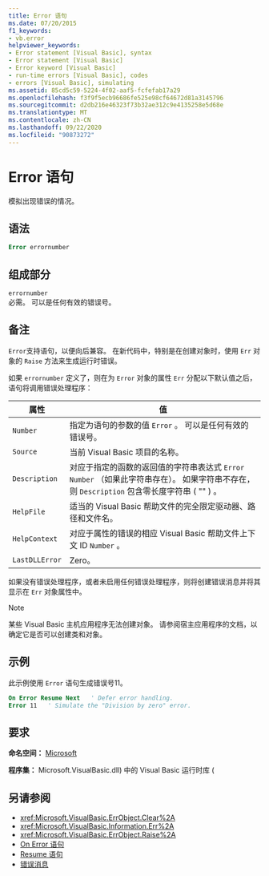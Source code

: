 ```yaml
---
title: Error 语句
ms.date: 07/20/2015
f1_keywords:
- vb.error
helpviewer_keywords:
- Error statement [Visual Basic], syntax
- Error statement [Visual Basic]
- Error keyword [Visual Basic]
- run-time errors [Visual Basic], codes
- errors [Visual Basic], simulating
ms.assetid: 85cd5c59-5224-4f02-aaf5-fcfefab17a29
ms.openlocfilehash: f3f9f5ecb96686fe525e98cf64672d81a3145796
ms.sourcegitcommit: d2db216e46323f73b32ae312c9e4135258e5d68e
ms.translationtype: MT
ms.contentlocale: zh-CN
ms.lasthandoff: 09/22/2020
ms.locfileid: "90873272"
---
```

# <a name="error-statement"></a>Error 语句

模拟出现错误的情况。  
  
## <a name="syntax"></a>语法  
  
```vb  
Error errornumber  
```  
  
## <a name="parts"></a>组成部分  

 `errornumber`  
 必需。 可以是任何有效的错误号。  
  
## <a name="remarks"></a>备注  

 `Error`支持语句，以便向后兼容。 在新代码中，特别是在创建对象时，使用 `Err` 对象的 `Raise` 方法来生成运行时错误。  
  
 如果 `errornumber` 定义了，则在为 `Error` 对象的属性 `Err` 分配以下默认值之后，语句将调用错误处理程序：  
  
|属性|值|  
|--------------|-----------|  
|`Number`|指定为语句的参数的值 `Error` 。 可以是任何有效的错误号。|  
|`Source`|当前 Visual Basic 项目的名称。|  
|`Description`|对应于指定的函数的返回值的字符串表达式 `Error` `Number` （如果此字符串存在）。 如果字符串不存在，则 `Description` 包含零长度字符串 ( "" ) 。|  
|`HelpFile`|适当的 Visual Basic 帮助文件的完全限定驱动器、路径和文件名。|  
|`HelpContext`|对应于属性的错误的相应 Visual Basic 帮助文件上下文 ID `Number` 。|  
|`LastDLLError`|Zero。|  
  
 如果没有错误处理程序，或者未启用任何错误处理程序，则将创建错误消息并将其显示在 `Err` 对象属性中。  
  
> [!NOTE]
> 某些 Visual Basic 主机应用程序无法创建对象。 请参阅宿主应用程序的文档，以确定它是否可以创建类和对象。  
  
## <a name="example"></a>示例  

 此示例使用 `Error` 语句生成错误号11。  
  
```vb  
On Error Resume Next   ' Defer error handling.  
Error 11   ' Simulate the "Division by zero" error.  
```  
  
## <a name="requirements"></a>要求  

 **命名空间：** [Microsoft](../runtime-library-members.md)  
  
 **程序集：** Microsoft.VisualBasic.dll) 中的 Visual Basic 运行时库 (  
  
## <a name="see-also"></a>另请参阅

- <xref:Microsoft.VisualBasic.ErrObject.Clear%2A>
- <xref:Microsoft.VisualBasic.Information.Err%2A>
- <xref:Microsoft.VisualBasic.ErrObject.Raise%2A>
- [On Error 语句](on-error-statement.md)
- [Resume 语句](resume-statement.md)
- [错误消息](../error-messages/index.md)
